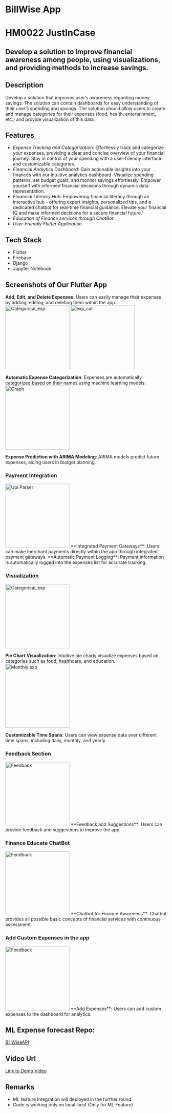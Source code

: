 # BillWise App

# HM0022 JustInCase

## Develop a solution to improve financial awareness among people, using visualizations, and providing methods to increase savings.

## Description
Develop a solution that improves user’s awareness regarding money savings. The solution can contain
dashboards for easy understanding of their user’s spending and savings. The solution should allow
users to create and manage categories for their expenses (food, health, entertainment, etc.) and
provide visualization of this data.

## Features
- *Expense Tracking and Categorization*: Effortlessly track and categorize your expenses, providing a clear and concise overview of your financial journey. Stay in control of your spending with a user-friendly interface and customizable categories.
- *Financial Analytics Dashboard*: Gain actionable insights into your finances with our intuitive analytics dashboard. Visualize spending patterns, set budget goals, and monitor savings effortlessly. Empower yourself with informed financial decisions through dynamic data representation.
- *Financial Literacy Hub*: Empowering financial literacy through an interactive hub – offering expert insights, personalized tips, and a dedicated chatbot for real-time financial guidance. Elevate your financial IQ and make informed decisions for a secure financial future."
- *Education of Finance services through ChatBot*
- *User-Friendly Flutter Application*

## Tech Stack
- Flutter
- Firebase
- Django
- Jupyter Notebook

## Screenshots of Our Flutter App


**Add, Edit, and Delete Expenses**: Users can easily manage their expenses by adding, editing, and deleting them within the app.
<img src="https://drive.google.com/uc?export=view&id=1rPLiJY24GSnj2QvyqlME4ImB8uYK4Kn9" alt="Categorical_exp" width="200">
<img src="https://drive.google.com/uc?export=view&id=1TweW3ym7hfQphp-kwLPCGajfhVVNTC4U" alt="exp_cat" width="200">

**Automatic Expense Categorization**: Expenses are automatically categorized based on their names using machine learning models.
  <img src="https://drive.google.com/uc?export=view&id=1Z1LayA3W7-Rqh5MERSmqO-S2FgP7s4hn" alt="Graph" width="200">

**Expense Prediction with ARIMA Modeling**: ARIMA models predict future expenses, aiding users in budget planning.

### Payment Integration
<img src="https://drive.google.com/uc?export=view&id=1wCR-7OeIMG2bkvwmgYdM1K3m8Wnj5v4y" alt="Upi Parser" width="200">
**Integrated Payment Gateways**: Users can make merchant payments directly within the app through integrated payment gateways.
**Automatic Payment Logging**: Payment information is automatically logged into the expenses list for accurate tracking.

### Visualization
<img src="https://drive.google.com/uc?export=view&id=1rPLiJY24GSnj2QvyqlME4ImB8uYK4Kn9" alt="Categorical_exp" width="200">

**Pie Chart Visualization**: Intuitive pie charts visualize expenses based on categories such as food, healthcare, and education.
<img src="https://drive.google.com/uc?export=view&id=1Pihj_Hbcxmey7_n5HL5ARy6DdWtnA2w1" alt="Monthly exp" width="200">

**Customizable Time Spans**: Users can view expense data over different time spans, including daily, monthly, and yearly.

### Feedback Section
<img src="https://drive.google.com/uc?export=view&id=1Rc-vp3-32jvVIY-9fTxw8wbrcVVu6vdn" alt="Feedback" width="200">
**Feedback and Suggestions**: Users can provide feedback and suggestions to improve the app.
  
### Finance Educate ChatBot
<img src="https://drive.google.com/uc?export=view&id=1aPGUKLyGyWMeN3IDGE-A-MmsZhJHr-RC" alt="Feedback" width="200">
**Chatbot for Finance Awareness**: Chatbot provides all possible basic concepts of financial services with continuous assessment.

### Add Custom Expenses in the app
<img src="https://drive.google.com/uc?export=view&id=1A0RJ0c4gJMIyOTARYARRlF6rRCuDvny0" alt="Feedback" width="200">
**Add Expenses**: Users can add custom expenses to the dashboard for analytics.


## ML Expense forecast Repo: 
[BillWiseAPI](https://github.com/ChetanIND/justincaseApi)

## Video Url
[Link to Demo Video](https://drive.google.com/drive/folders/1jO5_o4o_1UCiCiLQuMnJLvqhgAb4F26K)

## Remarks
- ML feature Integration will deployed in the further round.
- Code is working only on local-host (Only for ML Feature)
